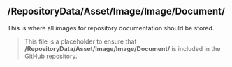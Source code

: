﻿## /RepositoryData/Asset/Image/Image/Document/

This is where all images for repository documentation should be stored.

> This file is a placeholder to ensure that **/RepositoryData/Asset/Image/Image/Document/** is included in the GitHub repository.